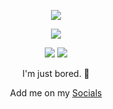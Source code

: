 <p align="center">  
<img src="https://media.discordapp.net/attachments/813341662545313832/813343404507267092/pokemon_pixel.gif">
</p>
    <p align="center">
  <img src="https://discord.c99.nl/widget/theme-2/944283087444013206.png"/>
</p>
<p align="center">  
<img src="https://komarev.com/ghpvc/?username=iamZargo&color=lightgrey"> <img src="https://img.shields.io/twitter/follow/KiseeIsHere">
</p>

<p align="center">
I'm just bored. 🥱
<p align="center">
    Add me on my <a href="https://linktr.ee/ZargoOfficial">Socials</a>
</p>
